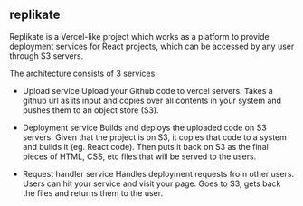 ## replikate

Replikate is a Vercel-like project which works as a platform to provide deployment services for React projects, which can be accessed by any user through S3 servers.

The architecture consists of 3 services:

- Upload service
  Upload your Github code to vercel servers.
  Takes a github url as its input and copies over all contents in your system and pushes them to an object store (S3).

- Deployment service
  Builds and deploys the uploaded code on S3 servers.
  Given that the project is on S3, it copies that code to a system and builds it (eg. React code). Then puts it back on S3 as the final pieces of HTML, CSS, etc files that will be served to the users.

- Request handler service
  Handles deployment requests from other users. Users can hit your service and visit your page. Goes to S3, gets back the files and returns them to the user.
